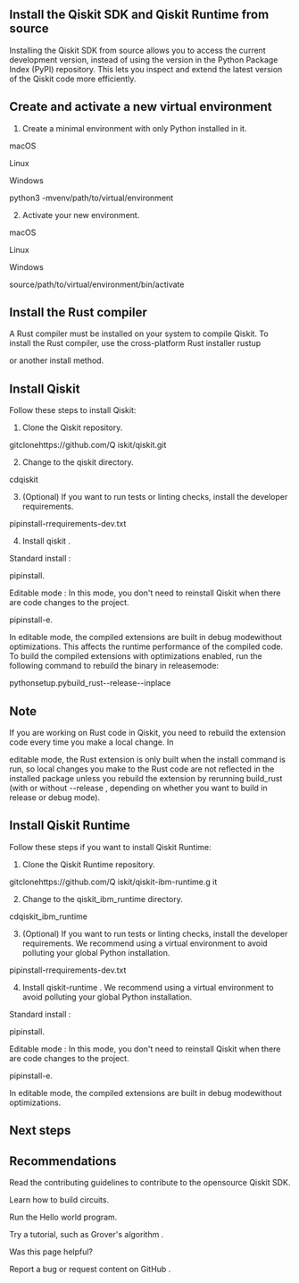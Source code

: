 ## Install the Qiskit SDK and Qiskit Runtime from source

Installing the Qiskit SDK from source allows you to access the current development version, instead of using the version in the Python Package Index (PyPI) repository. This lets you inspect and extend the latest version of the Qiskit code more efficiently.

## Create and activate a new virtual environment

1. Create a minimal environment with only Python installed in it.

macOS

Linux

Windows

python3 -mvenv/path/to/virtual/environment

2. Activate your new environment.

macOS

Linux

Windows

source/path/to/virtual/environment/bin/activate

## Install the Rust compiler

A Rust compiler must be installed on your system to compile Qiskit. To install the Rust compiler, use the cross-platform Rust installer rustup

or another install method.

## Install Qiskit

Follow these steps to install Qiskit:

1. Clone the Qiskit repository.

gitclonehttps://github.com/Q iskit/qiskit.git

2. Change to the qiskit directory.

cdqiskit

3. (Optional) If you want to run tests or linting checks, install the developer requirements.

pipinstall-rrequirements-dev.txt

4. Install qiskit .

Standard install :

pipinstall.

Editable mode : In this mode, you don't need to reinstall Qiskit when there are code changes to the project.

pipinstall-e.

In editable mode, the compiled extensions are built in debug modewithout optimizations. This affects the runtime performance of the compiled code. To build the compiled extensions with optimizations enabled, run the following command to rebuild the binary in releasemode:

pythonsetup.pybuild_rust--release--inplace

<!-- image -->

## Note

If you are working on Rust code in Qiskit, you need to rebuild the extension code every time you make a local change. In

editable mode, the Rust extension is only built when the install command is run, so local changes you make to the Rust code are not reflected in the installed package unless you rebuild the extension by rerunning build_rust (with or without --release , depending on whether you want to build in release or debug mode).

## Install Qiskit Runtime

Follow these steps if you want to install Qiskit Runtime:

1. Clone the Qiskit Runtime repository.

gitclonehttps://github.com/Q iskit/qiskit-ibm-runtime.g it

2. Change to the qiskit_ibm_runtime directory.

cdqiskit_ibm_runtime

3. (Optional) If you want to run tests or linting checks, install the developer requirements. We recommend using a virtual environment to avoid polluting your global Python installation.

pipinstall-rrequirements-dev.txt

4. Install qiskit-runtime . We recommend using a virtual environment to avoid polluting your global Python installation.

Standard install :

pipinstall.

Editable mode : In this mode, you don't need to reinstall Qiskit when there are code changes to the project.

pipinstall-e.

In editable mode, the compiled extensions are built in debug modewithout optimizations.

## Next steps

## Recommendations

Read the contributing guidelines to contribute to the opensource Qiskit SDK.

Learn how to build circuits.

Run the Hello world program.

Try a tutorial, such as Grover's algorithm .

Was this page helpful?

<!-- image -->

Report a bug or request content on GitHub .